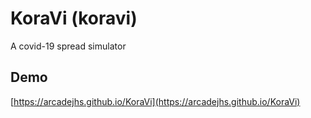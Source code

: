 # KoraVi (koravi)

A covid-19 spread simulator

## Demo
[https://arcadejhs.github.io/KoraVi](https://arcadejhs.github.io/KoraVi)
